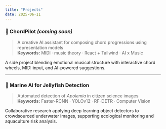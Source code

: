 ```yaml
---
title: "Projects"
date: 2025-06-11
---
```


### 🎼 ChordPilot *(coming soon)*

> A creative AI assistant for composing chord progressions using representation models  
**Keywords:** MIDI · music theory · React + Tailwind · AI x Music

A side project blending emotional musical structure with interactive chord wheels, MIDI input, and AI-powered suggestions.

---

### 🌊 Marine AI for Jellyfish Detection

> Automated detection of *Apolemia* in citizen science images  
**Keywords:** Faster-RCNN · YOLOv12 · RF-DETR · Computer Vision

Collaborative research applying deep learning object detectors to crowdsourced underwater images, supporting ecological monitoring and aquaculture risk analysis.
